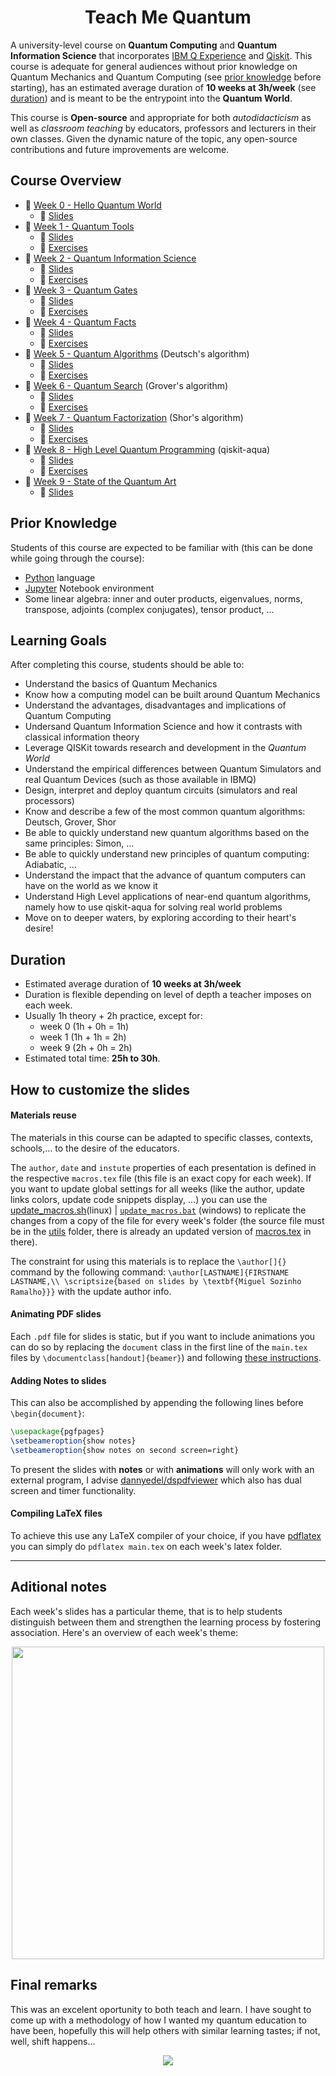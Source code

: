 <h1 align="center">Teach Me Quantum</h1>

<!-- This course and all its materials can be found at https://github.com/msramalho/Teach-Me-Quantum  where they are constantly updated, subject to open source contributions and community -->

A university-level course on **Quantum Computing** and **Quantum Information Science** that incorporates [IBM Q Experience](https://quantumexperience.ng.bluemix.net/qx/experience) and [Qiskit](https://www.qiskit.org/). This course is adequate for general audiences without prior knowledge on Quantum Mechanics and Quantum Computing (see [prior knowledge](#prior-knowledge) before starting), has an estimated average duration of **10 weeks at 3h/week** (see [duration](#duration)) and is meant to be the entrypoint into the **Quantum World**.

This course is **Open-source** and appropriate for both _autodidacticism_ as well as _classroom teaching_ by educators, professors and lecturers in their own classes. Given the dynamic nature of the topic, any open-source contributions and future improvements are welcome.

## Course Overview

 * 📁 [Week 0 - Hello Quantum World](Week%200%20-%20Hello%20Quantum%20World)
     * 📖 [Slides](Week%200%20-%20Hello%20Quantum%20World/slides.pdf)
 * 📁 [Week 1 - Quantum Tools](Week%201%20-%20Quantum%20Tools)
     * 📖 [Slides](Week%201%20-%20Quantum%20Tools/slides.pdf)
     * 📁 [Exercises](Week%201%20-%20Quantum%20Tools/exercises)
 * 📁 [Week 2 - Quantum Information Science](Week%202%20-%20Quantum%20Information%20Science)
     * 📖 [Slides](Week%202%20-%20Quantum%20Information%20Science/slides.pdf)
     * 📁 [Exercises](Week%202%20-%20Quantum%20Information%20Science/exercises)
 * 📁 [Week 3 - Quantum Gates](Week%203%20-%20Quantum%20Gates)
     * 📖 [Slides](Week%203%20-%20Quantum%20Gates/slides.pdf)
     * 📁 [Exercises](Week%203%20-%20Quantum%20Gates/exercises)
 * 📁 [Week 4 - Quantum Facts](Week%204%20-%20Quantum%20Facts)
     * 📖 [Slides](Week%204%20-%20Quantum%20Facts/slides.pdf)
     * 📁 [Exercises](Week%204%20-%20Quantum%20Facts/exercises)
 * 📁 [Week 5 - Quantum Algorithms](Week%205%20-%20Quantum%20Algorithms) (Deutsch's algorithm)
     * 📖 [Slides](Week%205%20-%20Quantum%20Algorithms/slides.pdf)
     * 📁 [Exercises](Week%205%20-%20Quantum%20Algorithms/exercises)
 * 📁 [Week 6 - Quantum Search](Week%206%20-%20Quantum%20Search) (Grover's algorithm)
     * 📖 [Slides](Week%206%20-%20Quantum%20Search/slides.pdf)
     * 📁 [Exercises](Week%206%20-%20Quantum%20Search/exercises)
 * 📁 [Week 7 - Quantum Factorization](Week%207%20-%20Quantum%20Factorization) (Shor's algorithm)
     * 📖 [Slides](Week%207%20-%20Quantum%20Factorization/slides.pdf)
     * 📁 [Exercises](Week%207%20-%20Quantum%20Factorization/exercises)
 * 📁 [Week 8 - High Level Quantum Programming](Week%208%20-%20High%20Level%20Quantum%20Programming) (qiskit-aqua)
     * 📖 [Slides](Week%208%20-%20High%20Level%20Quantum%20Programming/slides.pdf)
     * 📁 [Exercises](Week%208%20-%20High%20Level%20Quantum%20Programming/exercises)
 * 📁 [Week 9 - State of the Quantum Art](Week%209%20-%20State%20of%20the%20Quantum%20Art) 
     * 📖 [Slides](Week%209%20-%20State%20of%20the%20Quantum%20Art/slides.pdf)

## Prior Knowledge
Students of this course are expected to be familiar with (this can be done while going through the course):
 * [Python](https://www.python.org/) language
 * [Jupyter](http://jupyter.org/) Notebook environment
 * Some linear algebra: inner and outer products, eigenvalues, norms, transpose, adjoints (complex conjugates), tensor product, ...

## Learning Goals
After completing this course, students should be able to:
 * Understand the basics of Quantum Mechanics
 * Know how a computing model can be built around Quantum Mechanics
 * Understand the advantages, disadvantages and implications of Quantum Computing
 * Undersand Quantum Information Science and how it contrasts with classical information theory
 * Leverage QISKit towards research and development in the _Quantum World_
 * Understand the empirical differences between Quantum Simulators and real Quantum Devices (such as those available in IBMQ)
 * Design, interpret and deploy quantum circuits (simulators and real processors)
 * Know and describe a few of the most common quantum algorithms: Deutsch, Grover, Shor
 * Be able to quickly understand new quantum algorithms based on the same principles: Simon, ...
 * Be able to quickly understand new principles of quantum computing: Adiabatic, ...
 * Understand the impact that the advance of quantum computers can have on the world as we know it
 * Understand High Level applications of near-end quantum algorithms, namely how to use qiskit-aqua for solving real world problems
 * Move on to deeper waters, by exploring according to their heart's desire!

## Duration
 * Estimated average duration of **10 weeks at 3h/week**
 * Duration is flexible depending on level of depth a teacher imposes on each week.
 * Usually 1h theory + 2h practice, except for:
     * week 0 (1h + 0h = 1h)
     * week 1 (1h + 1h = 2h)
     * week 9 (2h + 0h = 2h)
* Estimated total time: **25h to 30h**.


## How to customize the slides
#### Materials reuse
The materials in this course can be adapted to specific classes, contexts, schools,... to the desire of the educators. 

The `author`, `date` and `instute` properties of each presentation is defined in the respective `macros.tex` file (this file is an exact copy for each week). If you want to update global settings for all weeks (like the author, update links colors, update code snippets display, ...) you can use the [update_macros.sh](utils/update_macros.sh)(linux) | [`update_macros.bat`](utils/update_macros.bat) (windows) to replicate the changes from a copy of the file for every week's folder (the source file must be in the [utils](utils/) folder, there is already an updated version of [macros.tex](utils/macros.tex) in there).

The constraint for using this materials is to replace the `\author[]{}` command by the following command: `\author[LASTNAME]{FIRSTNAME LASTNAME,\\ \scriptsize{based on slides by \textbf{Miguel Sozinho Ramalho}}}` with the update author info.

#### Animating PDF slides
Each `.pdf` file for slides is static, but if you want to include animations you can do so by replacing the `document` class in the first line of the `main.tex` files by `\documentclass[handout]{beamer}`) and following [these instructions](https://tex.stackexchange.com/a/177060/126771).


#### Adding Notes to slides
This can also be accomplished by appending the following lines before `\begin{document}`:
```tex
\usepackage{pgfpages}
\setbeameroption{show notes}
\setbeameroption{show notes on second screen=right}
```

To present the slides with **notes** or with **animations** will only work with an external program, I advise [dannyedel/dspdfviewer](https://github.com/dannyedel/dspdfviewer/releases) which also has dual screen and timer functionality.


#### Compiling LaTeX files
To achieve this use any LaTeX compiler of your choice, if you have [pdflatex](https://www.tug.org/applications/pdftex/) you can simply do `pdflatex main.tex` on each week's latex folder.

---

## Aditional notes
Each week's slides has a particular theme, that is to help students distinguish between them and strengthen the learning process by fostering association. Here's an overview of each week's theme:
<p align="center"><img  width="500px" src="https://i.imgur.com/39Mv9Ra.gif"></p>

## Final remarks
This was an excelent oportunity to both  teach and learn. I have sought to come up with a methodology of how I wanted my quantum education to have been, hopefully this will help others with similar learning tastes; if not, well, shift happens...

<p align="center"><img src="http://assets.amuniversal.com/7c4d9f70a05b012f2fe600163e41dd5b"></p>
